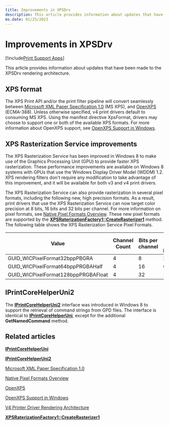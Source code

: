 ```yaml
---
title: Improvements in XPSDrv
description: This article provides information about updates that have been made to the XPSDrv rendering architecture.
ms.date: 01/25/2023
---
```


# Improvements in XPSDrv

[!include[Print Support Apps](../includes/print-support-apps.md)]

This article provides information about updates that have been made to the XPSDrv rendering architecture.

## XPS format

The XPS Print API and/or the print filter pipeline will convert seamlessly between [Microsoft XML Paper Specification 1.0](/previous-versions/windows/hardware/design/dn614032(v=vs.85)) (MS XPS), and [OpenXPS](https://www.ecma-international.org/publications/standards/Ecma-388.htm) (ECMA-388). Unless otherwise specified, v4 print drivers default to consuming MS XPS. Using the manifest directive XpsFormat, drivers may choose to support one or both of the available XPS formats. For more information about OpenXPS support, see [OpenXPS Support in Windows](./driver-support-for-openxps.md).

## XPS Rasterization Service improvements

The XPS Rasterization Service has been improved in Windows 8 to make use of the Graphics Processing Unit (GPU) to provide faster XPS rasterization. These performance improvements are available on Windows 8 systems with GPUs that use the Windows Display Driver Model (WDDM) 1.2. XPS rendering filters don't require any modification to take advantage of this improvement, and it will be available for both v3 and v4 print drivers.

The XPS Rasterization Service can also provide rasterization in several pixel formats, including the following new, high precision formats. As a result, print drivers that use the XPS Rasterization Service can now target color precision at 8 bits, 16 bits and 32 bits per channel. For more information on pixel formats, see [Native Pixel Formats Overview](/windows/desktop/wic/-wic-codec-native-pixel-formats). These new pixel formats are supported by the [**XPSRaterizationFactory1::CreateRasterizer1**](/windows-hardware/drivers/ddi/xpsrassvc/nf-xpsrassvc-ixpsrasterizationfactory1-createrasterizer) method. The following table shows the XPS Rasterization Service Pixel Formats.

| Value | Channel Count | Bits per channel | Bits per pixel | Storage type |
|--|--|--|--|--|
| GUID_WICPixelFormat32bppPBGRA | 4 | 8 | 32 | UINT |
| GUID_WICPixelFormat64bppPRGBAHalf | 4 | 16 | 64 | Float |
| GUID_WICPixelFormat128bppPRGBAFloat | 4 | 32 | 128 | Float |

## IPrintCoreHelperUni2

The [**IPrintCoreHelperUni2**](/windows-hardware/drivers/ddi/prcomoem/nn-prcomoem-iprintcorehelperuni2) interface was introduced in Windows 8 to support the retrieval of command strings from GPD files. The interface is identical to [**IPrintCoreHelperUni**](/windows-hardware/drivers/ddi/prcomoem/nn-prcomoem-iprintcorehelperuni), except for the additional **GetNamedCommand** method.

## Related articles

[**IPrintCoreHelperUni**](/windows-hardware/drivers/ddi/prcomoem/nn-prcomoem-iprintcorehelperuni)  

[**IPrintCoreHelperUni2**](/windows-hardware/drivers/ddi/prcomoem/nn-prcomoem-iprintcorehelperuni2)  

[Microsoft XML Paper Specification 1.0](/previous-versions/windows/hardware/design/dn614032(v=vs.85))  

[Native Pixel Formats Overview](/windows/desktop/wic/-wic-codec-native-pixel-formats)  

[OpenXPS](https://www.ecma-international.org/publications/standards/Ecma-388.htm)  

[OpenXPS Support in Windows](./driver-support-for-openxps.md)  

[V4 Printer Driver Rendering Architecture](./v4-driver-rendering-architecture.md)  

[**XPSRaterizationFactory1::CreateRasterizer1**](/windows-hardware/drivers/ddi/xpsrassvc/nf-xpsrassvc-ixpsrasterizationfactory1-createrasterizer)
